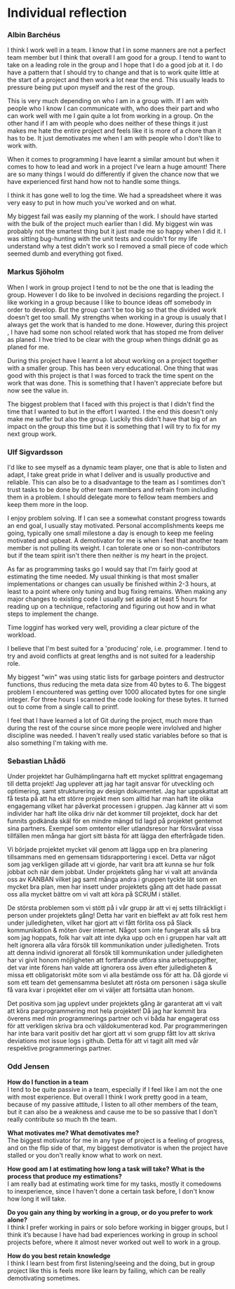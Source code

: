 # Individual reflection

### Albin Barchéus

I think I work well in a team. I know that I in some manners are not a perfect team member but I think that overall I am good for a group. I tend to want to take on a leading role in the group and I hope that I do a good job at it. I do have a pattern that I should try to change and that is to work quite little at the start of a project and then work a lot near the end. This usually leads to pressure being put upon myself and the rest of the group.

This is very much depending on who I am in a group with. If I am with people who I know I can communicate with, who does their part and who can work well with me I gain quite a lot from working in a group. On the other hand if I am with people who does neither of these things it just makes me hate the entire project and feels like it is more of a chore than it has to be. It just demotivates me when I am with people who I don't like to work with.

When it comes to programming I have learnt a similar amount but when it comes to how to lead and work in a project I've learn a huge amount! There are so many things I would do differently if given the chance now that we have experienced first hand how not to handle some things. 

I think it has gone well to log the time. We had a spreadsheet where it was very easy to put in how much you've worked and on what.

My biggest fail was easily my planning of the work. I should have started with the bulk of the project much earlier than I did. My biggest win was probably not the smartest thing but it just made me so happy when I did it. I was sitting bug-hunting with the unit tests and couldn't for my life understand why a test didn't work so I removed a small piece of code which seemed dumb and everything got fixed.


### Markus Sjöholm

When I work in group project I tend to not be the one that is leading the group. However I do like to be involved in decisions regarding the project. I like working in a group because I like to bounce ideas off somebody in order to develop.  But the group can't be too big so that the divided work doesn't get too small. My strengths when working in a group is usualy that I always get the work that is handed to me done. However, during this project , I have had some non school related work that has stoped me from deliver as planed. I hve tried to be clear with the group when things didnät go as planed for me.    

During this project have I learnt a lot about working on a project together with a smaller group. This has been very educational. One thing that was good with this project is that I was forced to track the time spent on the work that was done. This is something that I haven't appreciate before but now see the value in.    

The biggest problem that I faced with this project is that I didn't find the time that I wanted to but in the effort I wanted. I the end this doesn't only make me suffer but also the group. Luckily this didn't have that big of an impact on the group this time but it is something that I will try to fix for my next group work.     


### Ulf Sigvardsson

I'd like to see myself as a dynamic team player, one that is able to listen and adapt, I take great pride in what I deliver and is usually productive and reliable. This can also be to a disadvantage to the team as I somtimes don't trust tasks to be done by other team members and refrain from including them in a problem. I should delegate more to fellow team members and keep them more in the loop.

I enjoy problem solving. If I can see a somewhat constant progress towards an end goal, I usually stay motivated. Personal accomplishments keeps me going, typically one small milestone a day is enough to keep me feeling motivated and upbeat. A demotivator for me is when i feel that another team member is not pulling its weight. I can tolerate one or so non-contributors but if the team spirit isn't there then neither is my heart in the project.

As far as programming tasks go I would say that I'm fairly good at estimating the time needed. My usual thinking is that most smaller implementations or changes can usually be finished within 2-3 hours, at least to a point where only tuning and bug fixing remains. When making any major changes to existing code I usually set aside at least 5 hours for reading up on a technique, refactoring and figuring out how and in what steps to implement the change.

Time logginf has worked very well, providing a clear picture of the workload.

I believe that I'm best suited for a 'producing' role, i.e. programmer. I tend to try and avoid conflicts at great lengths and is not suited for a leadership role.

My biggest "win" was using static lists for garbage pointers and destructor functions, thus reducing the meta data size from 40 bytes to 6. The biggest problem I encountered was getting over 1000 allocated bytes for one single integer. For three hours I scanned the code looking for these bytes. It turned out to come from a single call to printf.

I feel that I have learned a lot of Git during the project, much more than during the rest of the course since more people were invlolved and higher discipline was needed. I haven't really used static variables before so that is also something I'm taking with me.


### Sebastian Lhådö

Under projektet har Gulhämplingarna haft ett mycket splittrat engagemang till detta projekt! Jag upplever att jag har tagit ansvar för utveckling och optimering, samt strukturering av design dokumentet. Jag har uppskattat att få testa på att ha ett större projekt men som alltid har man haft lite olika engagemang vilket har påverkat processen i gruppen. Jag känner att vi som individer har haft lite olika driv när det kommer till projektet, dock har det funnits godkända skäl för en mindre mängd tid lagd på projektet gentemot sina partners. Exempel som omtentor eller utlandsresor har försvårat vissa tillfällen men många har gjort sitt bästa för att lägga den efterfrågade tiden.

Vi började projektet mycket väl genom att lägga upp en bra planering tillsammans med en gemensam tidsrapportering i excel. Detta var något som jag verkligen gillade att vi gjorde, har varit bra att kunna se hur folk jobbat och när dem jobbat. Under projektets gång har vi valt att använda oss av KANBAN vilket jag samt många andra i gruppen tyckte lät som en mycket bra plan, men har insett under projektets gång att det hade passat oss alla mycket bättre om vi valt att köra på SCRUM i stället.

De största problemen som vi stött på i vår grupp är att vi ej setts tillräckligt i person under projektets gång! Detta har varit en bieffekt av att folk rest hem under julledigheten, vilket har gjort att vi fått förlita oss på Slack kommunikation & möten över internet. Något som inte fungerat alls så bra som jag hoppats, folk har valt att inte dyka upp och en i gruppen har valt att helt ignorera alla våra försök till kommunikation under julledigheten. Trots att denna individ ignorerat all försök till kommunikation under julledigheten har vi givit honom möjligheten att fortfarande utföra sina arbetsuppgifter, det var inte förens han valde att ignorera oss även efter julledigheten & missa ett obligatoriskt möte som vi alla bestämde oss för att ha. Då gjorde vi som ett team det gemensamma beslutet att rösta om personen i säga skulle få vara kvar i projektet eller om vi väljer att fortsätta utan honom.

Det positiva som jag upplevt under projektets gång är garanterat att vi valt att köra parprogrammering mot hela projektet! Då jag har kommit bra överens med min programmerings partner och vi båda har engagerat oss för att verkligen skriva bra och väldokumenterad kod. Par programmeringen har inte bara varit positiv det har gjort att vi som grupp fått lov att skriva deviations mot issue logs i github. Detta för att vi tagit allt med vår respektive programmerings partner.


### Odd Jensen

**How do I function in a team**  
I tend to be quite passive in a team, especially if I feel like I am not the one with most experience.
But overall I think I work pretty good in a team, because of my passive attitude, I listen to all other members of the team, but it can also be a weakness and cause me to be so passive that I don't really contribute so much th the team.

**What motivates me? What demotivates me?**  
The biggest motivator for me in any type of project is a feeling of progress, and on the flip side of that, my biggest demotivator is when the project have stalled or you don't really know what to work on next.

**How good am I at estimating how long a task will take? What is the process that produce my estimations?**  
I am really bad at estimating work time for my tasks, mostly it comedowns to inexperience, since I haven't done a certain task before, I don't know how long it will take.

**Do you gain any thing by working in a group, or do you prefer to work alone?**  
I think I prefer working in pairs or solo before working in bigger groups, but I think it’s because I have had bad experiences working in group in school projects before, where it almost never worked out well to work in a group.

**How do you best retain knowledge**  
I think I learn best from first listening/seeing and the doing, but in group project like this is feels more like learn by failing, which can be really demotivating sometimes.

